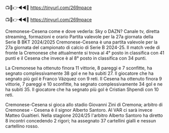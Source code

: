📺📱👉◄◄🔴 https://tinyurl.com/269npace

📺📱👉◄◄🔴 https://tinyurl.com/269npace


Cremonese-Cesena come e dove vederla: Sky o DAZN? Canale tv, diretta streaming, formazioni e orario
Partita valevole per la 27a giornata della Serie B BKT 2024/2025
Cremonese-Cesena è una partita valevole per la 27a giornata del campionato di calcio di Serie B 2024-25. Il match vede di fronte la Cremonese che attualmente si trova al 4° posto in classifica con 41 punti e il Cesena che invece è al 8° posto in classifica con 34 punti.

La Cremonese ha ottenuto finora 11 vittorie, 8 pareggi e 7 sconfitte, ha segnato complessivamente 38 gol e ne ha subiti 27. Il giocatore che ha segnato più gol è Franco Vázquez con 9 reti.
Il Cesena ha ottenuto finora 9 vittorie, 7 pareggi e 10 sconfitte, ha segnato complessivamente 34 gol e ne ha subiti 35. Il giocatore che ha segnato più gol è Cristian Shpendi con 10 reti.

Cremonese-Cesena si gioca allo stadio Giovanni Zini di Cremona; arbitro di Cremonese - Cesena è il signor Alberto Santoro. Al VAR ci sarà invece Matteo Gualtieri. Nella stagione 2024/25 l'arbitro Alberto Santoro ha diretto 8 incontri concedendo 2 rigori; ha assegnato 37 cartellini gialli e nessun cartellino rosso.
